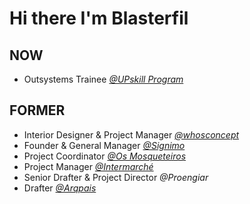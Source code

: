 # Hi there I'm Blasterfil
## NOW
* Outsystems Trainee *[@UPskill Program](https://upskill.pt/)*
## FORMER
* Interior Designer & Project Manager *[@whosconcept](https://whosconcept.pt/)*
* Founder & General Manager *[@Signimo](https://signimo.eu/)*
* Project Coordinator *[@Os Mosqueteiros](https://www.mosqueteiros.com/)*
* Project Manager *[@Intermarché](https://www.intermarche.pt/)*
* Senior Drafter & Project Director *@Proengiar*
* Drafter *[@Arqpais](http://arqpais.pt/wp/)*

<!--
**Blasterfil/Blasterfil** is a ✨ _special_ ✨ repository because its `README.md` (this file) appears on your GitHub profile.

Here are some ideas to get you started:

- 🔭 I’m currently working on ...
- 🌱 I’m currently learning ...
- 👯 I’m looking to collaborate on ...
- 🤔 I’m looking for help with ...
- 💬 Ask me about ...
- 📫 How to reach me: ...
- 😄 Pronouns: ...
- ⚡ Fun fact: ...
-->
